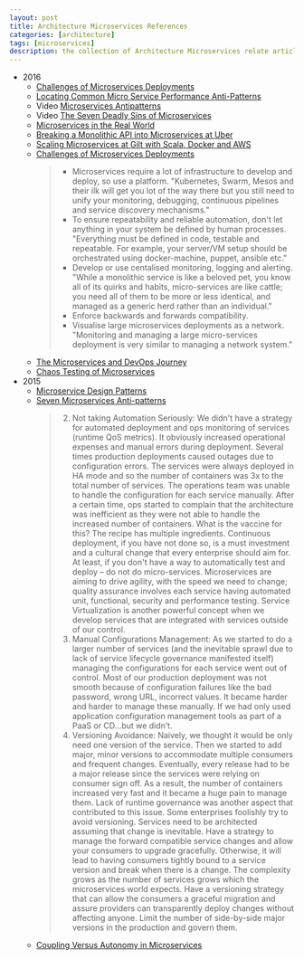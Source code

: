 ```yaml
---
layout: post
title: Architecture Microservices References
categories: [architecture]
tags: [microservices]
description: the collection of Architecture Microservices relate articles.
---
```


* 2016
  * [Challenges of Microservices Deployments](https://www.infoq.com/news/2016/04/msa-deployment-challenges)
  * [Locating Common Micro Service Performance Anti-Patterns](https://www.infoq.com/articles/Diagnose-Microservice-Performance-Anti-Patterns)
  * Video [Microservices Antipatterns](https://www.infoq.com/presentations/cloud-anti-patterns)
  * Video [The Seven Deadly Sins of Microservices](https://www.infoq.com/presentations/7-sins-microservices)
  * [Microservices in the Real World](https://www.infoq.com/articles/microservices-real-world)
  * [Breaking a Monolithic API into Microservices at Uber](https://www.infoq.com/news/2016/07/uber-microservices)
  * [Scaling Microservices at Gilt with Scala, Docker and AWS](https://www.infoq.com/news/2015/04/scaling-microservices-gilt)
  * [Challenges of Microservices Deployments](https://www.infoq.com/news/2016/04/msa-deployment-challenges)
    > * Microservices require a lot of infrastructure to develop and deploy, so use a platform. "Kubernetes, Swarm, Mesos and their ilk will get you lot of the way there but you still need to unify your monitoring, debugging, continuous pipelines and service discovery mechanisms."
    > * To ensure repeatability and reliable automation, don't let anything in your system be defined by human processes. "Everything must be defined in code, testable and repeatable. For example, your server/VM setup should be orchestrated using docker-machine, puppet, ansible etc."
    > * Develop or use centalised monitoring, logging and alerting. "While a monolithic service is like a beloved pet, you know all of its quirks and habits, micro-services are like cattle; you need all of them to be more or less identical, and managed as a generic herd rather than an individual."
    > * Enforce backwards and forwards compatibility.
    > * Visualise large microservices deployments as a network. "Monitoring and managing a large micro-services deployment is very similar to managing a network system."
  * [The Microservices and DevOps Journey](https://www.infoq.com/presentations/wix-microservices-devops)
  * [Chaos Testing of Microservices](https://www.infoq.com/news/2016/03/chaos-testing-microservices)
* 2015
  * [Microservice Design Patterns](https://dzone.com/articles/microservice-design-patterns)
  * [Seven Microservices Anti-patterns](https://www.infoq.com/articles/seven-uservices-antipatterns)
    > 2) Not taking Automation Seriously:
    We didn't have a strategy for automated deployment and ops monitoring of services (runtime QoS metrics). It obviously increased operational expenses and manual errors during deployment. Several times production deployments caused outages due to configuration errors. The services were always deployed in HA mode and so the number of containers was 3x to the total number of services. The operations team was unable to handle the configuration for each service manually. After a certain time, ops started to complain that the architecture was inefficient as they were not able to handle the increased number of containers. 
    What is the vaccine for this? The recipe has multiple ingredients.  Continuous deployment, if you have not done so, is a must investment and a cultural change that every enterprise should aim for. At least, if you don't have a way to automatically test and deploy – do not do micro-services. Microservices are aiming to drive agility, with the speed we need to change; quality assurance involves each service having automated unit, functional, security and performance testing. Service Virtualization is another powerful concept when we develop services that are integrated with services outside of our control.
    > 5) Manual Configurations Management:
    As we started to do a larger number of services (and the inevitable sprawl due to lack of service lifecycle governance manifested itself) managing the configurations for each service went out of control. Most of our production deployment was not smooth because of configuration failures like the bad password, wrong URL, incorrect values. It became harder and harder to manage these manually. If we had only used application configuration management tools as part of a PaaS or CD…but we didn’t.
    > 6) Versioning Avoidance:
    Naively, we thought it would be only need one version of the service. Then we started to add major, minor versions to accommodate multiple consumers and frequent changes. Eventually, every release had to be a major release since the services were relying on consumer sign off. As a result, the number of containers increased very fast and it became a huge pain to manage them. Lack of runtime governance was another aspect that contributed to this issue. Some enterprises foolishly try to avoid versioning. Services need to be architected assuming that change is inevitable.  Have a strategy to manage the forward compatible service changes and allow your consumers to upgrade gracefully. Otherwise, it will lead to having consumers tightly bound to a service version and break when there is a change.
    The complexity grows as the number of services grows which the microservices world expects. Have a versioning strategy that can allow the consumers a graceful migration and assure providers can transparently deploy changes without affecting anyone. Limit the number of side-by-side major versions in the production and govern them.
  * [Coupling Versus Autonomy in Microservices](https://www.voxxed.com/blog/2015/04/coupling-versus-autonomy-in-microservices/)
